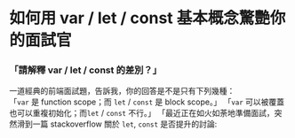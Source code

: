 # 如何用 var / let / const 基本概念驚艷你的面試官

### 「請解釋 var / let / const 的差別？」

一道經典的前端面試題，告訴我，你的回答是不是只有下列幾種：<br>
「`var` 是 function scope；而 `let` / `const` 是 block scope。」
「`var` 可以被覆蓋也可以重複初始化；而`let` / `const` 不行。」
「最近正在如火如荼地準備面試，突然滑到一篇 stackoverflow 關於 `let`, `const` 是否提升的討論:
